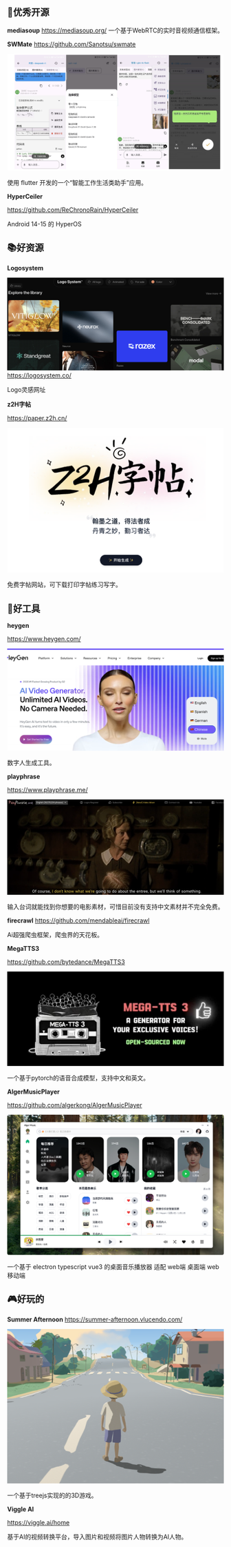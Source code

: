 

## 🎈优秀开源

**mediasoup**
https://mediasoup.org/
一个基于WebRTC的实时音视频通信框架。

**SWMate**
https://github.com/Sanotsu/swmate

![20250402214844.png](imgs/20250402214844.png)

使用 flutter 开发的一个“智能工作生活类助手”应用。


**HyperCeiler**

https://github.com/ReChronoRain/HyperCeiler

Android 14-15 的 HyperOS

## 📚好资源

**Logosystem**

![20250402220236.png](imgs/20250402220236.png)
https://logosystem.co/

Logo灵感网址

**z2H字帖**

https://paper.z2h.cn/

![20250402221201.png](imgs/20250402221201.png)

免费字帖网站，可下载打印字帖练习写字。

## 🔨好工具





**heygen**

https://www.heygen.com/

![20250402221036.png](imgs/20250402221036.png)

数字人生成工具。

**playphrase**

https://www.playphrase.me/

![20250402220712.png](imgs/20250402220712.png)

输入台词就能找到你想要的电影素材，可惜目前没有支持中文素材并不完全免费。

**firecrawl**
https://github.com/mendableai/firecrawl

Ai超强爬虫框架，爬虫界的天花板。

**MegaTTS3**

https://github.com/bytedance/MegaTTS3

![20250402215221.png](imgs/20250402215221.png)

一个基于pytorch的语音合成模型，支持中文和英文。

**AlgerMusicPlayer**

https://github.com/algerkong/AlgerMusicPlayer

![20250402214903.png](imgs/20250402214903.png)

一个基于 electron typescript vue3 的桌面音乐播放器 适配 web端 桌面端 web移动端


## 🎮好玩的

**Summer Afternoon**
https://summer-afternoon.vlucendo.com/


![20250402215505.png](imgs/20250402215505.png)

一个基于treejs实现的的3D游戏。


**Viggle AI**

https://viggle.ai/home

基于AI的视频转换平台，导入图片和视频将图片人物转换为AI人物。